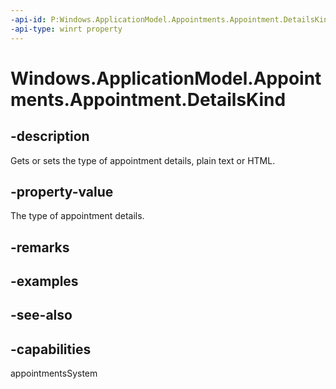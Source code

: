 ```yaml
---
-api-id: P:Windows.ApplicationModel.Appointments.Appointment.DetailsKind
-api-type: winrt property
---
```


<!-- Property syntax
public Windows.ApplicationModel.Appointments.AppointmentDetailsKind DetailsKind { get;  set; }
-->

# Windows.ApplicationModel.Appointments.Appointment.DetailsKind

## -description
Gets or sets the type of appointment details, plain text or HTML.

## -property-value
The type of appointment details.

## -remarks

## -examples

## -see-also

## -capabilities
appointmentsSystem
